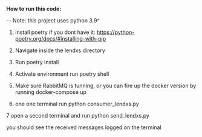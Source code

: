 **How to run this code:**

-- Note: this project uses python 3.9^
1. install poetry if you dont have it: https://python-poetry.org/docs/#installing-with-pip
2. Navigate inside the  lendxs directory
3. Run poetry install
4. Activate environment run poetry shell

5. Make sure  RabbitMQ is tunning, or you can fire up the docker version  by running docker-compose up

6. one one terminal  run python consumer_lendxs.py

7 open  a second terminal and  run python send_lendxs.py

you should see the  received messages logged on the terminal